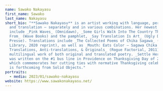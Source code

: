 ```yaml
---
name: Sawako Nakayasu
first_name: Sawako
last_name: Nakayasu
short_bio: "**Sawako Nakayasu** is an artist working with language, performance,
  and translation – separately and in various combinations. Her newest books
  include _Pink Waves_ (Omnidawn), _Some Girls Walk Into The Country They Are
  From_ (Wave Books) and the pamphlet, _Say Translation Is Art_ (Ugly Duckling
  Presse). Translations include _The Collected Poems of Chika Sagawa_ (Modern
  Library, 2020 reprint), as well as _Mouth: Eats Color – Sagawa Chika
  Translations, Anti-translations, & Originals_ (Rogue Factorial, 2011), a
  multilingual work of both original and translated poetry. _Settle Her_, which
  was written on the #1 bus line in Providence on Thanksgiving Day of 2017, and
  which commemorates her cutting ties with normative Thanksgiving celebrations,
  is forthcoming from Solid Objects."
portraits:
  - media: 2023/01/sawako-nakayasu
website: https://www.sawakonakayasu.net/
---
```

